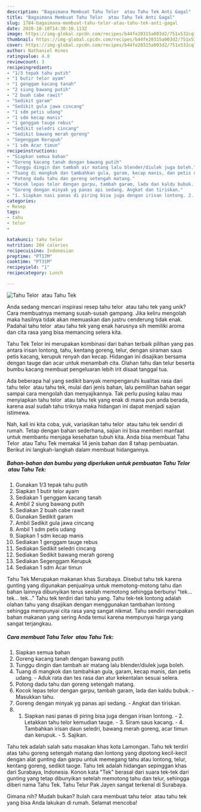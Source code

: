 ```yaml
---
description: "Bagaimana Membuat Tahu Telor  atau Tahu Tek Anti Gagal"
title: "Bagaimana Membuat Tahu Telor  atau Tahu Tek Anti Gagal"
slug: 1784-bagaimana-membuat-tahu-telor-atau-tahu-tek-anti-gagal
date: 2020-10-10T14:30:10.113Z
image: https://img-global.cpcdn.com/recipes/b44fe20315a003d2/751x532cq70/tahu-telor-atau-tahu-tek-foto-resep-utama.jpg
thumbnail: https://img-global.cpcdn.com/recipes/b44fe20315a003d2/751x532cq70/tahu-telor-atau-tahu-tek-foto-resep-utama.jpg
cover: https://img-global.cpcdn.com/recipes/b44fe20315a003d2/751x532cq70/tahu-telor-atau-tahu-tek-foto-resep-utama.jpg
author: Nathaniel Hines
ratingvalue: 4.8
reviewcount: 3
recipeingredient:
- "1/3 tepak tahu putih"
- "1 butir telor ayam"
- "1 genggam kacang tanah"
- "2 siung bawang putih"
- "2 buah cabe rawit"
- "Sedikit garam"
- "Sedikit gula jawa cincang"
- "1 sdm petis udang"
- "1 sdm kecap manis"
- "1 genggam tauge rebus"
- "Sedikit seledri cincang"
- "Sedikit bawang merah goreng"
- "Segenggam Kerupuk"
- "1 sdm Acar timun"
recipeinstructions:
- "Siapkan semua bahan"
- "Goreng kacang tanah dengan bawang putih"
- "Tunggu dingin dan tambah air matang lalu blender/diulek juga boleh."
- "Tuang di mangkok dan tambahkan gula, garam, kecap manis, dan petis udang. Aduk rata dan tes rasa dan atur kekentalan sesuai selera."
- "Potong dadu tahu dan goreng setengah matang."
- "Kocok lepas telor dengan garpu, tambah garam, lada dan kaldu bubuk. Masukkan tahu."
- "Goreng dengan minyak yg panas api sedang. Angkat dan tiriskan."
- "1. Siapkan nasi panas di piring bisa juga dengan irisan lontong. 2. Letakkan tahu telor kemudian tauge. 3. Siram saus kacang. 4. Tambahkan irisan daun seledri, bawang merah goreng, acar timun dan kerupuk. 5. Sajikan."
categories:
- Resep
tags:
- tahu
- telor
- 

katakunci: tahu telor  
nutrition: 204 calories
recipecuisine: Indonesian
preptime: "PT17M"
cooktime: "PT31M"
recipeyield: "1"
recipecategory: Lunch

---
```



![Tahu Telor  atau Tahu Tek](https://img-global.cpcdn.com/recipes/b44fe20315a003d2/751x532cq70/tahu-telor-atau-tahu-tek-foto-resep-utama.jpg)

Anda sedang mencari inspirasi resep tahu telor  atau tahu tek yang unik? Cara membuatnya memang susah-susah gampang. Jika keliru mengolah maka hasilnya tidak akan memuaskan dan justru cenderung tidak enak. Padahal tahu telor  atau tahu tek yang enak harusnya sih memiliki aroma dan cita rasa yang bisa memancing selera kita.

Tahu Tek Telor ini merupakan kombinasi dari bahan terbaik pilihan yang pas antara irisan lontong, tahu, kentang goreng, telur, dengan siraman saus petis kacang, kerupuk renyah dan kecap. Hidangan ini disajikan bersama dengan tauge dan acar untuk menambah cita. Olahan tahu dan telur beserta bumbu kacang membuat pengeluaran lebih irit disaat tanggal tua.

Ada beberapa hal yang sedikit banyak mempengaruhi kualitas rasa dari tahu telor  atau tahu tek, mulai dari jenis bahan, lalu pemilihan bahan segar sampai cara mengolah dan menyajikannya. Tak perlu pusing kalau mau menyiapkan tahu telor  atau tahu tek yang enak di mana pun anda berada, karena asal sudah tahu triknya maka hidangan ini dapat menjadi sajian istimewa.


Nah, kali ini kita coba, yuk, variasikan tahu telor  atau tahu tek sendiri di rumah. Tetap dengan bahan sederhana, sajian ini bisa memberi manfaat untuk membantu menjaga kesehatan tubuh kita. Anda bisa membuat Tahu Telor  atau Tahu Tek memakai 14 jenis bahan dan 8 tahap pembuatan. Berikut ini langkah-langkah dalam membuat hidangannya.

<!--inarticleads1-->

##### Bahan-bahan dan bumbu yang diperlukan untuk pembuatan Tahu Telor  atau Tahu Tek:

1. Gunakan 1/3 tepak tahu putih
1. Siapkan 1 butir telor ayam
1. Sediakan 1 genggam kacang tanah
1. Ambil 2 siung bawang putih
1. Sediakan 2 buah cabe rawit
1. Gunakan Sedikit garam
1. Ambil Sedikit gula jawa cincang
1. Ambil 1 sdm petis udang
1. Siapkan 1 sdm kecap manis
1. Sediakan 1 genggam tauge rebus
1. Sediakan Sedikit seledri cincang
1. Sediakan Sedikit bawang merah goreng
1. Sediakan Segenggam Kerupuk
1. Sediakan 1 sdm Acar timun


Tahu Tek Merupakan makanan khas Surabaya. Disebut tahu tek karena gunting yang digunakan penjualnya untuk memotong-motong tahu dan bahan lainnya dibunyikan terus seolah memotong sehingga berbunyi &#34;tek… tek… tek…&#34; Tahu tek terdiri dari tahu yang. Tahu tek-tek lontong adalah olahan tahu yang disajikan dengan menggunakan tambahan lontong sehingga mempunyai cita rasa yang sangat nikmat. Tahu sendiri merupakan bahan makanan yang sering Anda temui karena mempunyai harga yang sangat terjangkau. 

<!--inarticleads2-->

##### Cara membuat Tahu Telor  atau Tahu Tek:

1. Siapkan semua bahan
1. Goreng kacang tanah dengan bawang putih
1. Tunggu dingin dan tambah air matang lalu blender/diulek juga boleh.
1. Tuang di mangkok dan tambahkan gula, garam, kecap manis, dan petis udang. - Aduk rata dan tes rasa dan atur kekentalan sesuai selera.
1. Potong dadu tahu dan goreng setengah matang.
1. Kocok lepas telor dengan garpu, tambah garam, lada dan kaldu bubuk. - Masukkan tahu.
1. Goreng dengan minyak yg panas api sedang. - Angkat dan tiriskan.
1. 1. Siapkan nasi panas di piring bisa juga dengan irisan lontong. - 2. Letakkan tahu telor kemudian tauge. - 3. Siram saus kacang. - 4. Tambahkan irisan daun seledri, bawang merah goreng, acar timun dan kerupuk. - 5. Sajikan.


Tahu tek adalah salah satu masakan khas kota Lamongan. Tahu tek terdiri atas tahu goreng setengah matang dan lontong yang dipotong kecil-kecil dengan alat gunting dan garpu untuk memegang tahu atau lontong, telur, kentang goreng, sedikit taoge. Tahu tek adalah hidangan sepinggan khas dari Surabaya, Indonesia. Konon kata &#34;Tek&#34; berasal dari suara tek-tek dari gunting yang tetap dibunyikan setelah memotong tahu dan telur, sehingga diberi nama Tahu Tek. Tahu Telur Pak Jayen sangat terkenal di Surabaya. 

Gimana nih? Mudah bukan? Itulah cara membuat tahu telor  atau tahu tek yang bisa Anda lakukan di rumah. Selamat mencoba!
